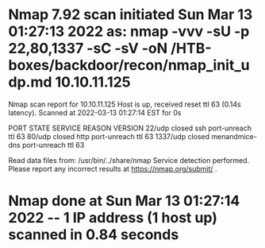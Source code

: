 # Nmap 7.92 scan initiated Sun Mar 13 01:27:13 2022 as: nmap -vvv -sU -p 22,80,1337 -sC -sV -oN /HTB-boxes/backdoor/recon/nmap_init_udp.md 10.10.11.125
Nmap scan report for 10.10.11.125
Host is up, received reset ttl 63 (0.14s latency).
Scanned at 2022-03-13 01:27:14 EST for 0s

PORT     STATE  SERVICE        REASON              VERSION
22/udp   closed ssh            port-unreach ttl 63
80/udp   closed http           port-unreach ttl 63
1337/udp closed menandmice-dns port-unreach ttl 63

Read data files from: /usr/bin/../share/nmap
Service detection performed. Please report any incorrect results at https://nmap.org/submit/ .
# Nmap done at Sun Mar 13 01:27:14 2022 -- 1 IP address (1 host up) scanned in 0.84 seconds
